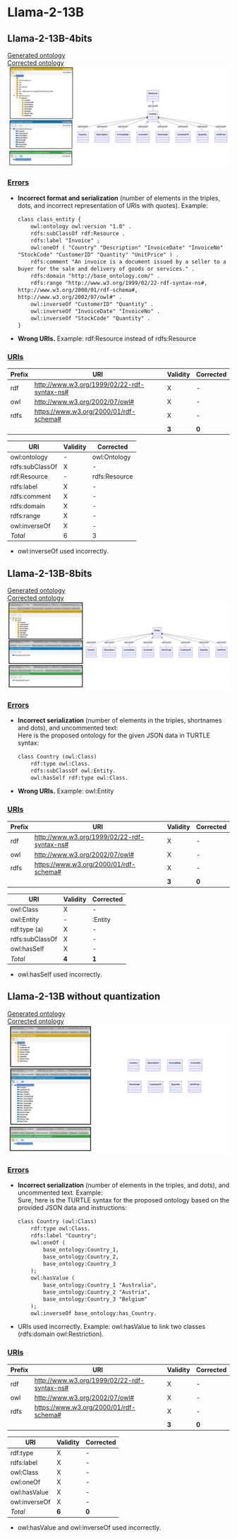 # Llama-2-13B

## Llama-2-13B-4bits

[Generated ontology](./4bits_ontology.txt)
<br>
[Corrected ontology](./4bits_ontology_corrected.txt)
<br>
![](./4bits_ontology_corrected.png)


### [Errors](./ontology_4bits_notes.txt)

-   **Incorrect format and serialization** (number of elements in the triples, dots, and incorrect representation of URIs with quotes). Example: <br>
    ```
    class class_entity {
        owl:ontology owl:version "1.0" .
        rdfs:subClassOf rdf:Resource .
        rdfs:label "Invoice" ;
        owl:oneOf ( "Country" "Description" "InvoiceDate" "InvoiceNo" "StockCode" "CustomerID" "Quantity" "UnitPrice" ) .
        rdfs:comment "An invoice is a document issued by a seller to a buyer for the sale and delivery of goods or services." .
        rdfs:domain "http://base_ontology.com/" .
        rdfs:range "http://www.w3.org/1999/02/22-rdf-syntax-ns#, http://www.w3.org/2000/01/rdf-schema#, http://www.w3.org/2002/07/owl#" .
        owl:inverseOf "CustomerID" "Quantity" .
        owl:inverseOf "InvoiceDate" "InvoiceNo" .
        owl:inverseOf "StockCode" "Quantity" .
    }
    ```

-   **Wrong URIs.** Example: rdf:Resource instead of rdfs:Resource


### [URIs](./ontology_4bits_URIs.xlsx)

| Prefix | URI                                         | Validity | Corrected |
|--------|---------------------------------------------|----------|-----------|
| rdf    | http://www.w3.org/1999/02/22-rdf-syntax-ns# | X        | -         |
| owl    | http://www.w3.org/2002/07/owl#              | X        | -         |
| rdfs   | https://www.w3.org/2000/01/rdf-schema#      | X        | -         |
|        |                                             | **3**    | **0**     |

| URI               | Validity | Corrected        |
|-------------------|----------|------------------|
| owl:ontology      | -        | owl:Ontology     |
| rdfs:subClassOf   | X        | -                |
| rdf:Resource      | -        | rdfs:Resource    |
| rdfs:label        | X        | -                |
| rdfs:comment      | X        | -                |
| rdfs:domain       | X        | -                |
| rdfs:range        | X        | -                |
| owl:inverseOf     | X        | -                |
| *Total*           | 6        | 3                |

-   owl:inverseOf used incorrectly.


## Llama-2-13B-8bits

[Generated ontology](./8bits_ontology.txt) 
<br>
[Corrected ontology](./8bits_ontology_corrected.txt)
<br>
![](./8bits_ontology_corrected.png)


### [Errors](./ontology_8bits_notes.txt)

-   **Incorrect serialization** (number of elements in the triples, shortnames and dots), and uncommented text:
    <br>
    Here is the proposed ontology for the given JSON data in TURTLE syntax:
    ```
    class Country (owl:Class)
        rdf:type owl:Class.
        rdfs:subClassOf owl:Entity.
        owl:hasSelf rdf:type owl:Class.
    ```

-   **Wrong URIs.** Example: owl:Entity


### [URIs](./ontology_8bits_URIs.xlsx)

| Prefix | URI                                         | Validity | Corrected |
|--------|---------------------------------------------|----------|-----------|
| rdf    | http://www.w3.org/1999/02/22-rdf-syntax-ns# | X        | -         |
| owl    | http://www.w3.org/2002/07/owl#              | X        | -         |
| rdfs   | https://www.w3.org/2000/01/rdf-schema#      | X        | -         |
|        |                                             | **3**    | **0**     |

| URI                | Validity | Corrected |
|--------------------|----------|-----------|
| owl:Class          | X        | -         |
| owl:Entity         | -        | :Entity   |
| rdf:type (a)       | X        | -         |
| rdfs:subClassOf    | X        | -         |
| owl:hasSelf        | X        | -         |     
| *Total*            | **4**    | **1**     |

-   owl:hasSelf used incorrectly.



## Llama-2-13B without quantization

[Generated ontology](./all_ontology.txt)
<br>
[Corrected ontology](./all_ontology_corrected.txt)
<br>
![](./all_ontology_corrected.png)


### [Errors](./ontology_all_notes.txt)

-   **Incorrect serialization** (number of elements in the triples, and dots), and uncommented text. Example:
    <br>
    Sure, here is the TURTLE syntax for the proposed ontology based on the provided JSON data and instructions:
    ```
    class Country (owl:Class)
        rdf:type owl:Class.
        rdfs:label "Country";
        owl:oneOf (
            base_ontology:Country_1,
            base_ontology:Country_2,
            base_ontology:Country_3
        );
        owl:hasValue (
            base_ontology:Country_1 "Australia",
            base_ontology:Country_2 "Austria",
            base_ontology:Country_3 "Belgium"
        );
        owl:inverseOf base_ontology:has_Country.
    ```
   
-   URIs used incorrectly. Example: owl:hasValue to link two classes (rdfs:domain owl:Restriction).


### [URIs](./ontology_all_URIs.xlsx)

| Prefix | URI                                         | Validity | Corrected |
|--------|---------------------------------------------|----------|-----------|
| rdf    | http://www.w3.org/1999/02/22-rdf-syntax-ns# | X        | -         |
| owl    | http://www.w3.org/2002/07/owl#              | X        | -         |
| rdfs   | https://www.w3.org/2000/01/rdf-schema#      | X        | -         |
|        |                                             | **3**    | **0**     |

| URI           | Validity | Corrected |
|---------------|---------|------------|
| rdf:type      | X       | -          |
| rdfs:label    | X       | -          |
| owl:Class     | X       | -          |
| owl:oneOf     | X       | -          |
| owl:hasValue  | X       | -          |
| owl:inverseOf | X       | -          |
| *Total*       | **6**   | **0**      |

-   owl:hasValue and owl:inverseOf used incorrectly.